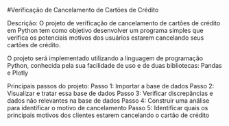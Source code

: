 #Verificação de Cancelamento de Cartões de Crédito 

Descrição:
O projeto de verificação de cancelamento de cartões de crédito em Python tem como objetivo desenvolver um programa simples que verifica os potenciais motivos dos usuários estarem cancelando seus cartões de crédito.

O projeto será implementado utilizando a linguagem de programação Python, conhecida pela sua facilidade de uso e de duas bibliotecas: Pandas e Plotly

Principais passos do projeto:
Passo 1: Importar a base de dados
Passo 2: Visualizar e tratar essa base de dados
Passo 3: Verificar discrepâncias e dados não relevantes na base de dados
Passo 4: Construir uma análise para identificar o motivo de cancelamento
Passo 5: Identificar quais os principais motivos dos clientes estarem cancelando o cartão de crédito
